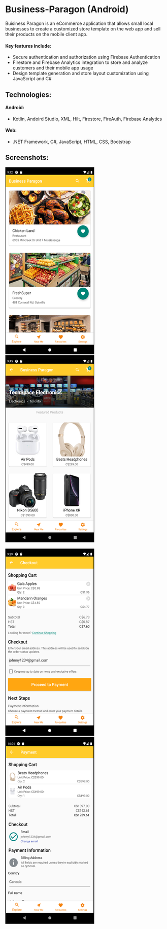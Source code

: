 # Business-Paragon (Android)
Buisiness Paragon is an eCommerce application that allows small local businesses to create a customized store template on the web app and sell their products on the mobile client app.

#### Key features include:
  * Secure authentication and authorization using Firebase Authentication
  * Firestore and Firebase Analytics integration to store and analyze customers and their mobile app usage
  * Design template generation and store layout customization using JavaScript and C#

## Technologies:

#### Android:
* Kotlin, Andoird Studio, XML, Hilt, Firestore, FireAuth, Firebase Analytics 

#### Web:
* .NET Framework, C#, JavaScript, HTML, CSS, Bootstrap
 
## Screenshots:
  <div>
<img src="https://github.com/jykelly2/Business-Paragon/blob/master/Business%20Paragon%20Mobile%20Pics/explore1.PNG"" height="590" width="280">
                                                                                                                                           &nbsp; &nbsp; &nbsp; 
   <img src="https://github.com/jykelly2/Business-Paragon/blob/master/Business%20Paragon%20Mobile%20Pics/businessdetail2.PNG" height="590" width="280">
<div>
</br>
 <div>
<img src="https://github.com/jykelly2/Business-Paragon/blob/master/Business%20Paragon%20Mobile%20Pics/checkout2.PNG" height="590" width="280">
                                                                                                                                           &nbsp; &nbsp; &nbsp; 
   <img src="https://github.com/jykelly2/Business-Paragon/blob/master/Business%20Paragon%20Mobile%20Pics/payment5.PNG" height="590" width="280">
<div>
</br>
    
